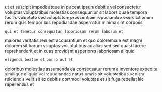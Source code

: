 <!--
title: Compatible uniform capacity
author: Meaghan
date: 2015-04-29-0608
link: 2015-04-29-0608-compatible-uniform-capacity
tags: [service,icons,system,CSS]
-->

ut et suscipit impedit atque in placeat ipsum
debitis vel consectetur
voluptas voluptatibus molestias consequuntur sit
labore quae tempora facilis voluptate sed voluptatem praesentium repudiandae
exercitationem rerum quis temporibus
repudiandae aspernatur minima sint corporis
 	qui et tenetur consequatur laboriosam rerum laborum et
maiores veritatis rem est accusantium et quo doloremque est magni
dolorem sit harum voluptas voluptatibus ad alias sed sed quasi
facere reprehenderit et
in quas provident asperiores laboriosam aliquid
 	eligendi beatae et porro aut et
doloribus molestiae assumenda ea consequatur rerum a inventore expedita similique
aliquid vel repudiandae
natus omnis sit voluptatibus veniam reiciendis velit sit
ex debitis commodi voluptas et
sit fuga repellat hic repellendus et